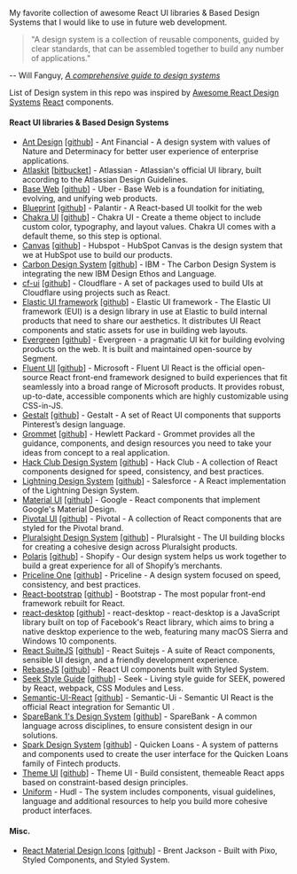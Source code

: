 My favorite collection of awesome React UI libraries & Based Design Systems that I would like to use in future web development. 

> "A design system is a collection of reusable components, guided by clear
> standards, that can be assembled together to build any number of
> applications."

-- Will Fanguy, [_A comprehensive guide to design
systems_](https://www.invisionapp.com/inside-design/guide-to-design-systems/)

List of Design system in this repo was inspired by [Awesome React Design Systems](https://github.com/jbranchaud/awesome-react-design-systems/) [React](https://reactjs.org/) components.

#### React UI libraries & Based Design Systems

- [Ant Design](https://ant.design/) [[github](https://github.com/ant-design/ant-design/)] - Ant Financial - A design system with values of Nature and Determinacy for better user experience of enterprise applications.
- [Atlaskit](http://atlaskit.atlassian.com/) [[bitbucket](https://bitbucket.org/atlassian/atlaskit-mk-2)] - Atlassian - Atlassian's official UI library, built according to the Atlassian Design Guidelines.
- [Base Web](https://baseweb.design/) [[github](https://github.com/uber/baseweb)] - Uber - Base Web is a foundation for initiating, evolving, and unifying web products.
- [Blueprint](http://blueprintjs.com/) [[github](https://github.com/palantir/blueprint)] - Palantir - A React-based UI toolkit for the web
- [Chakra UI](https://chakra-ui.com/getting-started) [[github](https://github.com/chakra-ui/chakra-ui/tree/master/packages/chakra-ui)] - Chakra UI - Create a theme object to include custom color, typography, and layout values. Chakra UI comes with a default theme, so this step is optional.
- [Canvas](https://canvas.hubspot.com/) [[github](https://github.com/HubSpot/canvas)] - Hubspot - HubSpot Canvas is the design system that we at HubSpot use to build our products.
- [Carbon Design System](http://carbondesignsystem.com/) [[github](https://github.com/carbon-design-system/carbon-components)] - IBM - The Carbon Design System is integrating the new IBM Design Ethos and Language.
- [cf-ui](https://cloudflare.github.io/cf-ui/) [[github](https://github.com/cloudflare/cf-ui)] - Cloudflare - A set of packages used to build UIs at Cloudflare using projects such as React.
- [Elastic UI framework](https://elastic.github.io/eui/#/) [[github](https://github.com/segmentio/evergreen)] - Elastic UI framework - The Elastic UI framework (EUI) is a design library in use at Elastic to build internal products that need to share our aesthetics. It distributes UI React components and static assets for use in building web layouts.
- [Evergreen](https://evergreen.segment.com/get-started/introduction) [[github](https://github.com/segmentio/evergreen)] - Evergreen - a pragmatic UI kit for building evolving products on the web. It is built and maintained open-source by Segment.
- [Fluent UI](https://developer.microsoft.com/en-us/fluentui#/get-started) [[github](https://github.com/microsoft/fluentui)] - Microsoft - Fluent UI React is the official open-source React front-end framework designed to build experiences that fit seamlessly into a broad range of Microsoft products. It provides robust, up-to-date, accessible components which are highly customizable using CSS-in-JS.
- [Gestalt](https://pinterest.github.io/gestalt/) [[github](https://github.com/pinterest/gestalt)] - Gestalt - A set of React UI components that supports Pinterest’s design language.
- [Grommet](http://grommet.io/) [[github](https://github.com/grommet/grommet)] - Hewlett Packard - Grommet provides all the guidance, components, and design resources you need to take your ideas from concept to a real application.
- [Hack Club Design System](https://design.hackclub.com) [[github](https://github.com/hackclub/design-system)] - Hack Club - A collection of React components designed for speed, consistency, and best practices.
- [Lightning Design System](https://react.lightningdesignsystem.com/) [[github](https://github.com/salesforce/design-system-react)] - Salesforce - A React implementation of the Lightning Design System.
- [Material UI](https://www.material-ui.com/#/) [[github](https://github.com/mui-org/material-ui)] - Google - React components that implement Google's Material Design.
- [Pivotal UI](https://styleguide.pivotal.io/) [[github](https://github.com/pivotal-cf/pivotal-ui)] - Pivotal - A collection of React components that are styled for the Pivotal brand.
- [Pluralsight Design System](https://design-system.pluralsight.com/) [[github](https://github.com/pluralsight/design-system)] - Pluralsight - The UI building blocks for creating a cohesive design across Pluralsight products.
- [Polaris](https://polaris.shopify.com/) [[github](https://github.com/Shopify/polaris)] - Shopify - Our design system helps us work together to build a great experience for all of Shopify’s merchants.
- [Priceline One](https://pricelinelabs.github.io/design-system/) [[github](https://github.com/pricelinelabs/design-system)] - Priceline - A design system focused on speed, consistency, and best practices.
- [React-bootstrap](https://react-bootstrap.github.io/) [[github](https://github.com/react-bootstrap/react-bootstrap)] - Bootstrap - The most popular front-end framework rebuilt for React.
- [react-desktop](http://reactdesktop.js.org/) [[github](https://github.com/gabrielbull/react-desktop)] - react-desktop - react-desktop is a JavaScript library built on top of Facebook's React library, which aims to bring a native desktop experience to the web, featuring many macOS Sierra and Windows 10 components. 
- [React SuiteJS](https://rsuitejs.com/en/) [[github](https://github.com/rsuite/rsuite)] - React Suitejs - A suite of React components, sensible UI design, and a friendly development experience.
- [RebaseJS](https://rebassjs.org/) [[github](https://github.com/rebassjs/rebass)] - React UI components built with Styled System.
- [Seek Style Guide](https://seek-oss.github.io/seek-style-guide/) [[github](https://github.com/seek-oss/seek-style-guide)] - Seek - Living style guide for SEEK, powered by React, webpack, CSS Modules and Less.
- [Semantic-UI-React](https://react.semantic-ui.com/) [[github](https://github.com/Semantic-Org/Semantic-UI-React)] - Semantic-Ui - Semantic UI React is the official React integration for Semantic UI .
- [SpareBank 1's Design System](https://design.sparebank1.no/) [[github](https://github.com/SpareBank1/designsystem)] - SpareBank - A common language across disciplines, to ensure consistent design in our solutions.
- [Spark Design System](https://sparkdesignsystem.com/) [[github](https://github.com/sparkdesignsystem/spark-design-system)] - Quicken Loans - A system of patterns and components used to create the user interface for the Quicken Loans family of Fintech products.
- [Theme UI](https://theme-ui.com/) [[github](https://github.com/system-ui/theme-ui)] - Theme UI - Build consistent, themeable React apps based on constraint-based design principles.
- [Uniform](http://uniform.hudl.com/) - Hudl - The system includes components, visual guidelines, language and additional resources to help you build more cohesive product interfaces.


#### Misc.

- [React Material Design Icons](https://jxnblk.com/rmdi/) [[github](https://github.com/jxnblk/rmdi)] - Brent Jackson - Built with Pixo, Styled Components, and Styled System.
